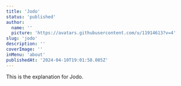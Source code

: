 ```yaml
---
title: 'Jodo'
status: 'published'
author:
  name: ''
  picture: 'https://avatars.githubusercontent.com/u/11914613?v=4'
slug: 'jodo'
description: ''
coverImage: ''
inMenu: 'about'
publishedAt: '2024-04-10T19:01:58.085Z'
---
```


This is the explanation for Jodo.